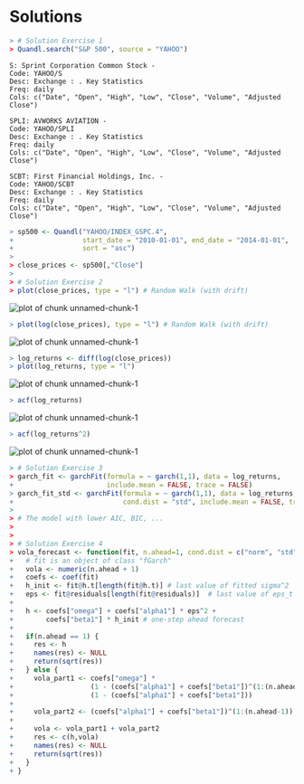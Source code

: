 # Solutions




```r
> # Solution Exercise 1
> Quandl.search("S&P 500", source = "YAHOO")
```

```
S: Sprint Corporation Common Stock -
Code: YAHOO/S
Desc: Exchange : . Key Statistics
Freq: daily
Cols: c("Date", "Open", "High", "Low", "Close", "Volume", "Adjusted Close")

SPLI: AVWORKS AVIATION -
Code: YAHOO/SPLI
Desc: Exchange : . Key Statistics
Freq: daily
Cols: c("Date", "Open", "High", "Low", "Close", "Volume", "Adjusted Close")

SCBT: First Financial Holdings, Inc. -
Code: YAHOO/SCBT
Desc: Exchange : . Key Statistics
Freq: daily
Cols: c("Date", "Open", "High", "Low", "Close", "Volume", "Adjusted Close")
```

```r
> sp500 <- Quandl("YAHOO/INDEX_GSPC.4",
+                 start_date = "2010-01-01", end_date = "2014-01-01",
+                 sort = "asc")
> 
> close_prices <- sp500[,"Close"]
> 
> # Solution Exercise 2
> plot(close_prices, type = "l") # Random Walk (with drift)
```

![plot of chunk unnamed-chunk-1](figure/unnamed-chunk-1-1.png) 

```r
> plot(log(close_prices), type = "l") # Random Walk (with drift)
```

![plot of chunk unnamed-chunk-1](figure/unnamed-chunk-1-2.png) 

```r
> log_returns <- diff(log(close_prices))
> plot(log_returns, type = "l")
```

![plot of chunk unnamed-chunk-1](figure/unnamed-chunk-1-3.png) 

```r
> acf(log_returns)
```

![plot of chunk unnamed-chunk-1](figure/unnamed-chunk-1-4.png) 

```r
> acf(log_returns^2)
```

![plot of chunk unnamed-chunk-1](figure/unnamed-chunk-1-5.png) 

```r
> # Solution Exercise 3
> garch_fit <- garchFit(formula = ~ garch(1,1), data = log_returns,
+                       include.mean = FALSE, trace = FALSE)
> garch_fit_std <- garchFit(formula = ~ garch(1,1), data = log_returns,
+                           cond.dist = "std", include.mean = FALSE, trace = FALSE)
> 
> # The model with lower AIC, BIC, ...
> 
> 
> # Solution Exercise 4
> vola_forecast <- function(fit, n.ahead=1, cond.dist = c("norm", "std")) {
+   # fit is an object of class "fGarch"
+   vola <- numeric(n.ahead + 1)
+   coefs <- coef(fit)
+   h_init <- fit@h.t[length(fit@h.t)] # last value of fitted sigma^2
+   eps <- fit@residuals[length(fit@residuals)]  # last value of eps_t
+   
+   h <- coefs["omega"] + coefs["alpha1"] * eps^2 +
+        coefs["beta1"] * h_init # one-step ahead forecast
+   
+   if(n.ahead == 1) {
+     res <- h
+     names(res) <- NULL
+     return(sqrt(res))
+   } else {
+     vola_part1 <- coefs["omega"] *
+                   (1 - (coefs["alpha1"] + coefs["beta1"])^(1:(n.ahead-1)))/
+                   (1 - (coefs["alpha1"] + coefs["beta1"]))
+     
+     vola_part2 <- (coefs["alpha1"] + coefs["beta1"])^(1:(n.ahead-1)) * h
+   
+     vola <- vola_part1 + vola_part2
+     res <- c(h,vola)
+     names(res) <- NULL
+     return(sqrt(res))
+   }
+ }
```
